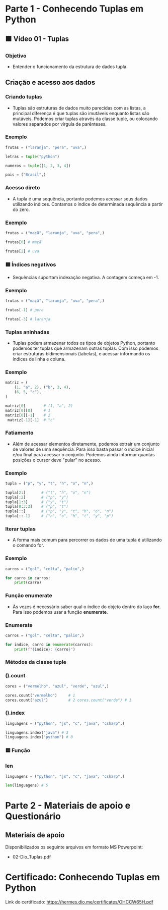 # Parte 1 - Conhecendo Tuplas em Python

## 🟩 Vídeo 01 - Tuplas

### Objetivo

- Entender o funcionamento da estrutura de dados tupla.

## Criação e acesso aos dados

### Criando tuplas

- Tuplas são estruturas de dados muito parecidas com as listas, a principal diferença é que tuplas são imutáveis enquanto listas são mutáveis. Podemos criar tuplas através da classe tuple, ou colocando valores separados por vírgula de parênteses.

### Exemplo

```python
frutas = ("laranja", "pera", "uva",) 

letras = tuple("python") 

numeros = tuple([1, 2, 3, 4]) 

pais = ("Brasil",)
```

### Acesso direto

- A tupla é uma sequência, portanto podemos acessar seus dados utilizando índices. Contamos o índice de determinada sequência a partir do zero.

### Exemplo

```python
frutas = ("maçã", "laranja", "uva", "pera",) 

frutas[0] # maçã 

frutas[2] # uva
```

### 🟥 Índices negativos

- Sequências suportam indexação negativa. A contagem começa em -1.

### Exemplo

```python
frutas = ("maçã", "laranja", "uva", "pera",) 

frutas[-1] # pera 

frutas[-3] # laranja
```

### Tuplas aninhadas

- Tuplas podem armazenar todos os tipos de objetos Python, portanto podemos ter tuplas que armazenam outras tuplas. Com isso podemos criar estruturas bidimensionais (tabelas), e acessar informando os índices de linha e coluna.

### Exemplo

```python
matriz = ( 
    (1, "a", 2), ("b", 3, 4), 
    (6, 5, "c"), 
) 

matriz[0]        # (1, "a", 2) 
matriz[0][0]     # 1 
matriz[0][-1]    # 2
 matriz[-1][-1]  # "c"
```

### Fatiamento

- Além de acessar elementos diretamente, podemos extrair um conjunto de valores de uma sequência. Para isso basta passar o índice inicial e/ou final para acessar o conjunto. Podemos ainda informar quantas posições o cursor deve "pular" no acesso.

### Exemplo

```python
tupla = ("p", "y", "t", "h", "o", "n",) 

tupla[2:]       # ("t", "h", "o", "n") 
tupla[:2]       # ("p", "y") 
tupla[1:3]      # ("y", "t") 
tupla[0:3:2]    # ("p", "t") 
tupla[::]       # ("p", "y", "t", "h", "o", "n") 
tupla[::-1]     # ("n", "o", "h", "t", "y", "p")
```

### Iterar tuplas

- A forma mais comum para percorrer os dados de uma tupla é utilizando o comando for.

### Exemplo

```python
carros = ("gol", "celta", "palio",) 

for carro in carros: 
    print(carro)
```

### Função enumerate

- Às vezes é necessário saber qual o índice do objeto dentro do laço **for**. Para isso podemos usar a função **enumerate**. 

### Enumerate

```python
carros = ("gol", "celta", "palio",) 

for indice, carro in enumerate(carros): 
    print(f"{indice}: {carro}")
```

### Métodos da classe tuple

### ().count

```python
cores = ("vermelho", "azul", "verde", "azul",) 

cores.count("vermelho")     # 1 
cores.count("azul")         # 2 cores.count("verde") # 1
```

### ().index

```python
linguagens = ("python", "js", "c", "java", "csharp",)

linguagens.index("java") # 3 
linguagens.index("python") # 0
```

### 🟨 Função

### len

```python
linguagens = ("python", "js", "c", "java", "csharp",) 

len(linguagens) # 5
```
 

# Parte 2 - Materiais de apoio e Questionário

## Materiais de apoio

Disponibilizados os seguinte arquivos em formato MS Powerpoint:

- 02-Dio_Tuplas.pdf

# Certificado: Conhecendo Tuplas em Python

Link do certificado: https://hermes.dio.me/certificates/OHCCW65H.pdf
